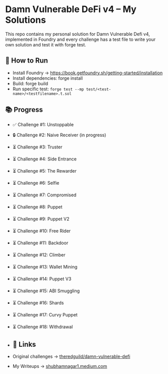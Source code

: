 # Damn Vulnerable DeFi v4 – My Solutions
This repo contains my personal solution for Damn Vulnerable Defi v4, implemented in Foundry and every challenge has a test file to write your own solution and test it with forge test.

## 🚀 How to Run
- Install Foundry → https://book.getfoundry.sh/getting-started/installation
- Install dependencies: forge install
- Build: forge build
- Run specific test: `forge test --mp test/<test-name>/<testfilename>.t.sol`

## 📚 Progress
- ✅ Challenge #1: Unstoppable  
- 🔒 Challenge #2: Naive Receiver (in progress)  
- ⏳ Challenge #3: Truster  
- ⏳ Challenge #4: Side Entrance  
- ⏳ Challenge #5: The Rewarder  
- ⏳ Challenge #6: Selfie  
- ⏳ Challenge #7: Compromised  
- ⏳ Challenge #8: Puppet  
- ⏳ Challenge #9: Puppet V2  
- ⏳ Challenge #10: Free Rider  
- ⏳ Challenge #11: Backdoor  
- ⏳ Challenge #12: Climber  
- ⏳ Challenge #13: Wallet Mining  
- ⏳ Challenge #14: Puppet V3  
- ⏳ Challenge #15: ABI Smuggling  
- ⏳ Challenge #16: Shards  
- ⏳ Challenge #17: Curvy Puppet  
- ⏳ Challenge #18: Withdrawal  

- ## 🔗 Links  
- Original challenges → [theredguild/damn-vulnerable-defi](https://github.com/theredguild/damn-vulnerable-defi)  
- My Writeups → [shubhamnagar1.medium.com](https://shubhamnagar1.medium.com/)  


